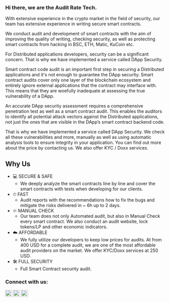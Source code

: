### Hi there, we are the Audit Rate Tech.
With extensive experience in the crypto market in the field of security, our team has extensive experience in writing secure smart contracts.

We conduct audit and development of smart contracts with the aim of improving the quality of writing, checking security, as well as protecting smart contracts from hacking in BSC, ETH, Matic, KuCoin etc.

For Distributed applications developers, security can be a significant concern. That is why we have implemented a service called DApp Security.

Smart contract code audit is an important first step in securing a Distributed applications and it's not enough to guarantee the DApp security. 
Smart contract audits cover only one layer of the blockchain ecosystem and entirely ignore external applications that the contract may interface with.  This means that they are woefully inadequate at assessing the true vulnerability of a DApp.

An accurate DApp security assessment requires a comprehensive penetration test as well as a smart contract audit.  This enables the auditors to identify all potential attack vectors against the Distributed applications, not just the ones that are visible in the DApp’s smart contract backend code.

That is why we have implemented a service called DApp Security.
We check all these vulnerabilities and more, manually as well as using automatic analysis tools to ensure integrity in your application.
You can find out more about the price by contacting us.
We also offer KYC / Doxx services.

## Why Us
- 💻 SECURE & SAFE
  - We deeply analyze the smart contracts line by line and cover the smart contracts with tests when developing for our clients.
- ⏱ FAST
  - Audit reports with the recommendations how to fix the bugs and mitigate the risks delivered in ~ 6h up to 2 days.
- ♾ MANUAL CHECK
  - Our team does not only Automated audit, but also in Manual Check every smart contract. We also conduct an audit website, lock tokens/LP and other economic indicators.
- ☁️ AFFORDABLE
  - We fully utilize our developers to keep low prices for audits. At from 400 USD for a complete audit, we are one of the most affordable audit providers on the market. We offer KYC/Doxx services at 250 USD.
- 🛠 FULL SECURITY
  - Full Smart Contract security audit.

### Connect with us:

[<img align="left" alt="AuditRateTech | Twitter" width="22px" src="https://cdn.jsdelivr.net/npm/simple-icons@v3/icons/twitter.svg" />][twitter]
[<img align="left" alt="AuditRateTech | LinkedIn" width="22px" src="https://cdn.jsdelivr.net/npm/simple-icons@v3/icons/gmail.svg" />][medium]
[<img align="left" alt="AuditRateTech | Telegram" width="22px" src="https://cdn.jsdelivr.net/npm/simple-icons@v3/icons/telegram.svg" />][telegram]
<br />

[twitter]: https://twitter.com/AuditRateTech
[medium]: mailto:support@auditrate.tech
[telegram]: https://t.me/auditratetech

